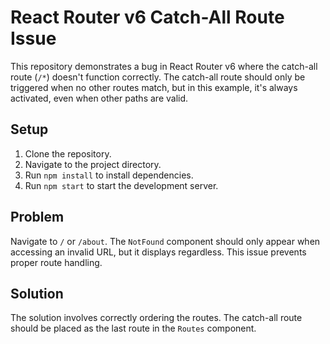 # React Router v6 Catch-All Route Issue

This repository demonstrates a bug in React Router v6 where the catch-all route (`/*`) doesn't function correctly.  The catch-all route should only be triggered when no other routes match, but in this example, it's always activated, even when other paths are valid.

## Setup

1. Clone the repository.
2. Navigate to the project directory.
3. Run `npm install` to install dependencies.
4. Run `npm start` to start the development server.

## Problem

Navigate to `/` or `/about`. The `NotFound` component should only appear when accessing an invalid URL, but it displays regardless.  This issue prevents proper route handling. 

## Solution

The solution involves correctly ordering the routes. The catch-all route should be placed as the last route in the `Routes` component.